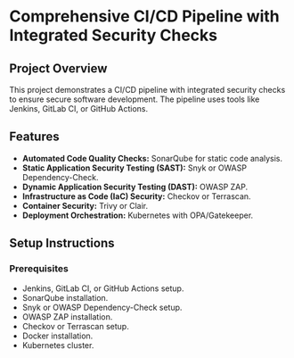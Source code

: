 # Comprehensive CI/CD Pipeline with Integrated Security Checks

## Project Overview
This project demonstrates a CI/CD pipeline with integrated security checks to ensure secure software development. The pipeline uses tools like Jenkins, GitLab CI, or GitHub Actions.

## Features
- **Automated Code Quality Checks:** SonarQube for static code analysis.
- **Static Application Security Testing (SAST):** Snyk or OWASP Dependency-Check.
- **Dynamic Application Security Testing (DAST):** OWASP ZAP.
- **Infrastructure as Code (IaC) Security:** Checkov or Terrascan.
- **Container Security:** Trivy or Clair.
- **Deployment Orchestration:** Kubernetes with OPA/Gatekeeper.

## Setup Instructions
### Prerequisites
- Jenkins, GitLab CI, or GitHub Actions setup.
- SonarQube installation.
- Snyk or OWASP Dependency-Check setup.
- OWASP ZAP installation.
- Checkov or Terrascan setup.
- Docker installation.
- Kubernetes cluster.
